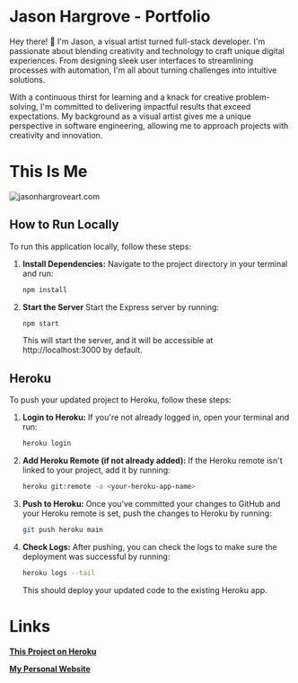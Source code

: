 # Jason Hargrove - Portfolio

Hey there! 👋 I'm Jason, a visual artist turned full-stack developer. I'm passionate about blending creativity and technology to craft unique digital experiences. From designing sleek user interfaces to streamlining processes with automation, I'm all about turning challenges into intuitive solutions.

With a continuous thirst for learning and a knack for creative problem-solving, I'm committed to delivering impactful results that exceed expectations. My background as a visual artist gives me a unique perspective in software engineering, allowing me to approach projects with creativity and innovation.

# This Is Me

![jasonhargroveart.com](https://images.squarespace-cdn.com/content/v1/57902faa59cc68a958c59c03/1470089724453-O1WN2E2YQHVPXJVRD7YQ/About+The+Artist-1.jpg?format=1000w)

## How to Run Locally

To run this application locally, follow these steps:

1. **Install Dependencies:** Navigate to the project directory in your terminal and run:

   ```zsh
   npm install
   ```

2. **Start the Server** Start the Express server by running:

   ```zsh
   npm start
   ```

   This will start the server, and it will be accessible at http://localhost:3000 by default.

## Heroku

To push your updated project to Heroku, follow these steps:

1. **Login to Heroku:** If you're not already logged in, open your terminal and run:

   ```zsh
   heroku login
   ```

2. **Add Heroku Remote (if not already added):** If the Heroku remote isn't linked to your project, add it by running:

   ```zsh
   heroku git:remote -a <your-heroku-app-name>
   ```

3. **Push to Heroku:** Once you've committed your changes to GitHub and your Heroku remote is set, push the changes to Heroku by running:

   ```zsh
   git push heroku main
   ```

4. **Check Logs:** After pushing, you can check the logs to make sure the deployment was successful by running:

   ```zsh
   heroku logs --tail
   ```

   This should deploy your updated code to the existing Heroku app.

# Links

[**This Project on Heroku**](https://jason-hargrove-portfolio-5abbf0f5084c.herokuapp.com/)

[**My Personal Website**](http://www.jasonhargroveart.com/)
